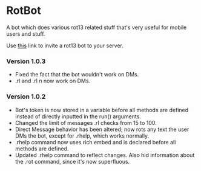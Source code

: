 # RotBot

A bot which does various rot13 related stuff that's very useful for mobile users and stuff.

Use [this](https://discordapp.com/oauth2/authorize?client_id=381157691541815341&scope=bot&permissions=0) link to invite a rot13 bot to your server.

### Version 1.0.3
* Fixed the fact that the bot wouldn't work on DMs.
* .rl and .rl n now work on DMs.

### Version 1.0.2
* Bot's token is now stored in a variable before all methods are defined instead of directly inputted in the run() arguments.
* Changed the limit of messages .rl checks from 15 to 100.
* Direct Message behavior has been altered; now rots any text the user DMs the bot, except for .rhelp, which works normally.
* .rhelp command now uses rich embed and is declared before all methods are defined.
* Updated .rhelp command to reflect changes. Also hid information about the .rot command, since it's now superfluous.

